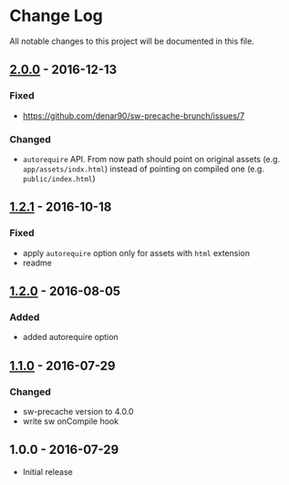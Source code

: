 # Change Log
All notable changes to this project will be documented in this file.
## [2.0.0] - 2016-12-13
### Fixed
- https://github.com/denar90/sw-precache-brunch/issues/7

### Changed
- `autorequire` API. From now path should point on original assets (e.g. `app/assets/indx.html`) instead of pointing on compiled one (e.g. `public/index.html`)

## [1.2.1] - 2016-10-18
### Fixed
- apply `autorequire` option only for assets with `html` extension
- readme

## [1.2.0] - 2016-08-05
### Added
- added autorequire option

## [1.1.0] - 2016-07-29
### Changed
- sw-precache version to 4.0.0
- write sw onCompile hook

## 1.0.0 - 2016-07-29
* Initial release

[1.1.0]: https://github.com/denar90/sw-precache-brunch/compare/v1.0.0...v1.1.0
[1.2.0]: https://github.com/denar90/sw-precache-brunch/compare/v1.1.0...v1.2.0
[1.2.1]: https://github.com/denar90/sw-precache-brunch/compare/v1.2.0...v1.2.1
[2.0.0]: https://github.com/denar90/sw-precache-brunch/compare/v2.0.0...v1.2.1